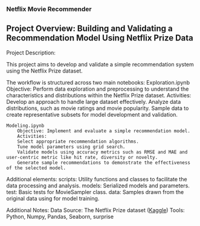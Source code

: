 ### Netflix Movie Recommender 
## Project Overview: Building and Validating a Recommendation Model Using Netflix Prize Data
Project Description:

This project aims to develop and validate a simple recommendation system using the Netflix Prize dataset. 

The workflow is structured across two main notebooks:
    Exploration.ipynb
        Objective: Perform data exploration and preprocessing to understand the characteristics and distributions within the Netflix Prize dataset.
        Activities:
        Develop an approach to handle large dataset effectively.
        Analyze data distributions, such as movie ratings and movie popularity.
        Sample data to create representative subsets for model development and validation.

    Modeling.ipynb
        Objective: Implement and evaluate a simple recommendation model.
        Activities:
        Select appropriate recommendation algorithms.
        Tune model parameters using grid search.
        Validate models using accuracy metrics such as RMSE and MAE and user-centric metric like hit rate, diversity or novelty.
        Generate sample recommendations to demonstrate the effectiveness of the selected model.

Additional elements:
    scripts: Utility functions and classes to facilitate the data processing and analysis.
    models: Serialized models and parameters.
    test: Basic tests for MovieSampler class.
    data: Samples drawn from the original data using for model training.

Additional Notes:
    Data Source: The Netflix Prize dataset ([Kaggle](https://www.kaggle.com/datasets/evanschreiner/netflix-movie-ratings?select=Netflix_User_Ratings.csv))
    Tools: Python, Numpy, Pandas, Seaborn, surprise